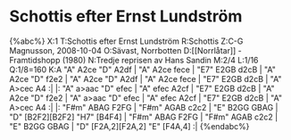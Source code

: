 # Schottis efter Ernst Lundström

{%abc%}
X:1
T:Schottis efter Ernst Lundström
R:Schottis
Z:C-G Magnusson, 2008-10-04
O:Sävast, Norrbotten
D:[[Norrlåtar]] - Framtidshopp (1980)
N:Tredje reprisen av Hans Sandin
M:2/4
L:1/16
Q:1/8=160
K:A
"A" A2ce "D" A2df | "A" A2ce fece | "E7" E2GB d2cB | "A" A2ce "D" f2e2 |
"A" A2ce "D" A2df | "A" A2ce fece | "E7" E2GB d2cB | "A" A>cec A4 :|
|: "A" a>aac "D" efec | "A" efec A2cf | "E7" E2GB d2cB | "A" A2ce "D" f2e2 |
"A" a>aac "D" efec | "A" efec A2cf | "E7" E2GB d2cB | "A" A>cec A4 :|
|: "F#m" ABAG F2FG | "F#m" AGAB c2c2 | "E" B2GG GBAG | "D" [B2F2][B2F2] "H7" [B4F4] |
"F#m" ABAG F2FG | "F#m" AGAB c2c2 | "E" B2GG GBAG | "D" [F2A,2][F2A,2] "E" [F4A,4] :|
{%endabc%}


